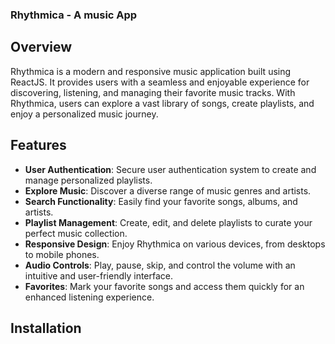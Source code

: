 ### Rhythmica - A music App

## Overview

Rhythmica is a modern and responsive music application built using ReactJS. It provides users with a seamless and enjoyable experience for discovering, listening, and managing their favorite music tracks. With Rhythmica, users can explore a vast library of songs, create playlists, and enjoy a personalized music journey.

## Features

- **User Authentication**: Secure user authentication system to create and manage personalized playlists.
- **Explore Music**: Discover a diverse range of music genres and artists.
- **Search Functionality**: Easily find your favorite songs, albums, and artists.
- **Playlist Management**: Create, edit, and delete playlists to curate your perfect music collection.
- **Responsive Design**: Enjoy Rhythmica on various devices, from desktops to mobile phones.
- **Audio Controls**: Play, pause, skip, and control the volume with an intuitive and user-friendly interface.
- **Favorites**: Mark your favorite songs and access them quickly for an enhanced listening experience.

## Installation
